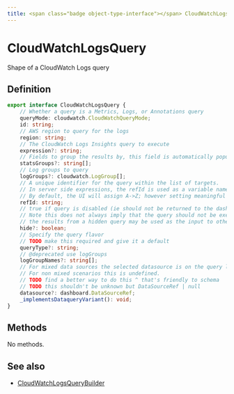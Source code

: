 ```yaml
---
title: <span class="badge object-type-interface"></span> CloudWatchLogsQuery
---
```

# <span class="badge object-type-interface"></span> CloudWatchLogsQuery

Shape of a CloudWatch Logs query

## Definition

```typescript
export interface CloudWatchLogsQuery {
	// Whether a query is a Metrics, Logs, or Annotations query
	queryMode: cloudwatch.CloudWatchQueryMode;
	id: string;
	// AWS region to query for the logs
	region: string;
	// The CloudWatch Logs Insights query to execute
	expression?: string;
	// Fields to group the results by, this field is automatically populated whenever the query is updated
	statsGroups?: string[];
	// Log groups to query
	logGroups?: cloudwatch.LogGroup[];
	// A unique identifier for the query within the list of targets.
	// In server side expressions, the refId is used as a variable name to identify results.
	// By default, the UI will assign A->Z; however setting meaningful names may be useful.
	refId: string;
	// true if query is disabled (ie should not be returned to the dashboard)
	// Note this does not always imply that the query should not be executed since
	// the results from a hidden query may be used as the input to other queries (SSE etc)
	hide?: boolean;
	// Specify the query flavor
	// TODO make this required and give it a default
	queryType?: string;
	// @deprecated use logGroups
	logGroupNames?: string[];
	// For mixed data sources the selected datasource is on the query level.
	// For non mixed scenarios this is undefined.
	// TODO find a better way to do this ^ that's friendly to schema
	// TODO this shouldn't be unknown but DataSourceRef | null
	datasource?: dashboard.DataSourceRef;
	_implementsDataqueryVariant(): void;
}

```
## Methods

No methods.
## See also

 * <span class="badge builder"></span> [CloudWatchLogsQueryBuilder](./builder-CloudWatchLogsQueryBuilder.md)
